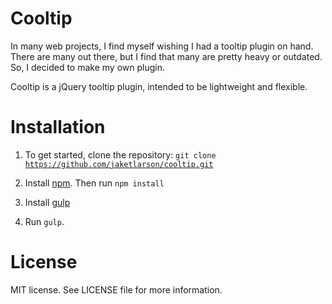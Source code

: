 # Cooltip
In many web projects, I find myself wishing I had a tooltip plugin on hand. There are many out there, but I find that many are pretty heavy or outdated. So, I decided to make my own plugin.

Cooltip is a jQuery tooltip plugin, intended to be lightweight and flexible.

# Installation
1. To get started, clone the repository:
  <code>git clone https://github.com/jaketlarson/cooltip.git</code>

2. Install <a href="https://www.npmjs.com/">npm</a>. Then run
  <code>npm install</code>

3. Install <a href="https://github.com/gulpjs/gulp/blob/master/docs/getting-started.md">gulp</a>

4. Run <code>gulp</code>.

# License
MIT license. See LICENSE file for more information.

